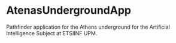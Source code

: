 # AtenasUndergroundApp
Pathfinder application for the Athens underground for the Artificial Intelligence Subject at ETSIINF UPM.
